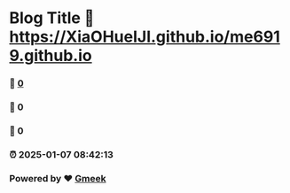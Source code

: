 # Blog Title :link: https://XiaOHueIJI.github.io/me6919.github.io 
### :page_facing_up: [0](https://XiaOHueIJI.github.io/me6919.github.io/tag.html) 
### :speech_balloon: 0 
### :hibiscus: 0 
### :alarm_clock: 2025-01-07 08:42:13 
### Powered by :heart: [Gmeek](https://github.com/Meekdai/Gmeek)
